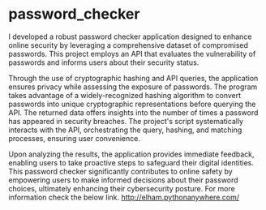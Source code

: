 # password_checker
I developed a robust password checker application designed to enhance online security by leveraging a comprehensive dataset of compromised passwords. This project employs an API that evaluates the vulnerability of passwords and informs users about their security status.

Through the use of cryptographic hashing and API queries, the application ensures privacy while assessing the exposure of passwords. The program takes advantage of a widely-recognized hashing algorithm to convert passwords into unique cryptographic representations before querying the API. The returned data offers insights into the number of times a password has appeared in security breaches. The project's script systematically interacts with the API, orchestrating the query, hashing, and matching processes, ensuring user convenience.

Upon analyzing the results, the application provides immediate feedback, enabling users to take proactive steps to safeguard their digital identities. This password checker significantly contributes to online safety by empowering users to make informed decisions about their password choices, ultimately enhancing their cybersecurity posture.
For more information check the below link.
http://elham.pythonanywhere.com/

